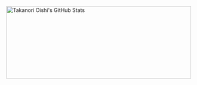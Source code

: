 <a href="https://github.com/anuraghazra/github-readme-stats">
  <img src="https://github-readme-stats.vercel.app/api?username=bicstone&count_private=true&show_icons=true" alt="Takanori Oishi's GitHub Stats" height="194.05px" width="495px" />
</a>
